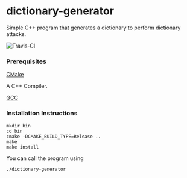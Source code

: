 # dictionary-generator
Simple C++ program that generates a dictionary to perform dictionary attacks.

![Travis-CI](https://travis-ci.org/saurabhsangpal/dictionary-generator.svg?branch=master)

### Prerequisites

[CMake](https://cmake.org)

A C++ Compiler.

[GCC](https://gnu.org/software/gcc)

### Installation Instructions

	mkdir bin
	cd bin
	cmake -DCMAKE_BUILD_TYPE=Release ..
	make
	make install

You can call the program using

	./dictionary-generator

